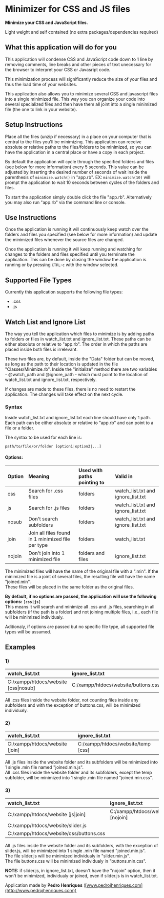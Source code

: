 # Minimizer for CSS and JS files
**Minimize your CSS and JavaScript files.**

Light weight and self contained (no extra packages/dependencies required)

## What this application will do for you
This application will condense CSS and JavaScript code down to 1 line by removing comments, line breaks and other pieces of text unecessary for the browser to interpret your CSS or Javasript code.

This minimization process will significantly reduce the size of your files and thus the load time of your websites.

This application also allows you to minimize several CSS and javascript files into a single minimized file. This way you can organize your code into several specialized files and then have them all joint into a single minimized file (the one to link in your website).

## Setup Instructions
Place all the files (unzip if necessary) in a place on your computer that is central to the files you'll be minimizing.
This application can receive absolute or relative paths to the files/folders to be minimized, so you can have the application in a central place or have a copy in each project.

By default the application will cycle through the specified folders and files (see below for more information) every 5 seconds. This value can be adjusted by inserting the desired number of seconds of wait inside the parenthesis of `minimize.watch()` in "app.rb".
EX: `minimize.watch(10)` will prompt the application to wait 10 seconds between cycles of the folders and files.

To start the application simply double click the file "app.rb".
Alternatively you may also run "app.rb" via the command line or console.

## Use Instructions
Once the application is running it will continuously keep watch over the folders and files you specified (see below for more information) and update the minimized files whenever the source files are changed.

Once the application is running it will keep running and watching for changes to the folders and files specified until you terminate the application. This can be done by closing the window the application is running or by pressing `CTRL`-`c` with the window selected.

## Supported File Types
Currently this application supports the following file types:
- .css
- .js

## Watch List and Ignore List
The way you tell the application which files to minimize is by adding paths to folders or files in watch_list.txt and ignore_list.txt.
These paths can be either absolute or relative to "app.rb".
The order in which the paths are placed inside both files is irrelevant.

These two files are, by default, inside the "Data" folder but can be moved, as long as the path to their location is updated in the file "Classes/Minimize.rb". Inside the "initialize" method there are two variables - @watch_path and @ignore_path - which must point to the location of watch_list.txt and ignore_list.txt, respectively.

If changes are made to these files, there is no need to restart the application. The changes will take effect on the next cycle.

### Syntax
Inside watch_list.txt and ignore_list.txt each line should have only 1 path.
Each path can be either absolute or relative to "app.rb" and can point to a file or a folder.

The syntax to be used for each line is:

`path/to/file/or/folder [option1|option2|...]`

#### Options:

Option | Meaning | Used with paths pointing to | Valid in
:--- | :--- | :--- | :---
css | Search for .css files | folders | watch_list.txt and ignore_list.txt
js | Search for .js files | folders | watch_list.txt and ignore_list.txt
nosub | Don't search subfolders | folders | watch_list.txt and ignore_list.txt
join | Join all files found in 1 minimized file per type | folders | watch_list.txt
nojoin | Don't join into 1 minimized file | folders and files | ignore_list.txt

The minimized files will have the name of the original file with a ".min". If the minimized file is a joint of several files, the resulting file will have the name "joined.min".  
These files will be placed in the same folder as the original files.

**By default, if no options are passed, the application will use the following options: `[css|js]`**  
This means it will search and minimize all .css and .js files, searching in all subfolders (if the path is a folder) and not joining multiple files, i.e., each file will be minimized individualy.

Aditionaly, if options are passed but no specific file type, all supported file types will be assumed.

## Examples

### 1)
watch_list.txt | ignore_list.txt
:--- | :---
C:/xampp/htdocs/website [css&#124;nosub] | C:/xampp/htdocs/website/buttons.css

All .css files inside the website folder, not counting files inside any subfolders and with the exception of buttons.css, will be minimized individualy.

### 2)
watch_list.txt | ignore_list.txt
:--- | :---
C:/xampp/htdocs/website [join] | C:/xampp/htdocs/website/temp [css]

All .js files inside the website folder and its subfolders will be minimized into 1 single .min file named "joined.min.js".  
All .css files inside the website folder and its subfolders, except the temp subfolder, will be minimized into 1 single .min file named "joined.min.css".

### 3)
watch_list.txt | ignore_list.txt
:--- | :---
C:/xampp/htdocs/website [js&#124;join] | C:/xampp/htdocs/website/slider.js [nojoin]
C:/xampp/htdocs/website/slider.js | 
C:/xampp/htdocs/website/css/buttons.css | 

All .js files inside the website folder and its subfolders, with the exception of slider.js, will be minimized into 1 single .min file named "joined.min.js".  
The file slider.js will be minimized individualy in "slider.min.js".  
The file buttons.css will be minimized individualy in "buttons.min.css".

**NOTE:** if slider.js, in ignore_list.txt, doesn't have the "nojoin" option, then it won't be minimized, individualy or joined, even if slider.js is in watch_list.txt.

Application made by **Pedro Henriques** ([www.pedrojhenriques.com](http://www.pedrojhenriques.com))